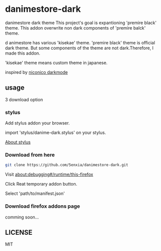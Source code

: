 # danimestore-dark
danimestore dark theme
This project's goal is expantioning 'premire black' theme.
This addon overwrite non dark components of 'premire balck' theme.

d animestore has various 'kisekae' theme.
'premire black' theme is official dark theme.
But some components of the theme are not dark.Therefore, I made this addon.

'kisekae' theme means custom theme in japanese.

inspired by [niconico darkmode](https://addons.mozilla.org/ja/firefox/addon/niconico-darkmode/)

## usage

3 download option

### stylus

Add stylus addon your browser.

import 'stylus/danime-dark.stylus' on your stylus.

[About stylus](https://github.com/openstyles/stylus/wiki/Writing-styles)

### Download from here

```sh
git clone https://github.com/5enxia/danimestore-dark.git
```

Visit [about:debugging#/runtime/this-firefox](about:debugging#/runtime/this-firefox)

Click Reat temporary addon button.

Select 'path/to/manifest.json'

### Download firefox addons page

comming soon...

## LICENSE

MIT